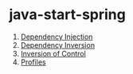 # java-start-spring
  1. [Dependency Injection](https://github.com/patzgn/java-start-spring/tree/main/dependency-injection)
  2. [Dependency Inversion](https://github.com/patzgn/java-start-spring/tree/main/dependency-inversion)
  3. [Inversion of Control](https://github.com/patzgn/java-start-spring/tree/main/inversion-of-control)
  4. [Profiles](https://github.com/patzgn/java-start-spring/tree/main/profiles)
